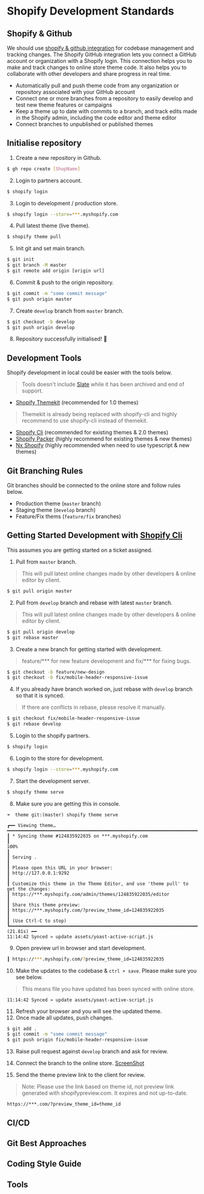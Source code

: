 # Shopify Development Standards

## Shopify & Github

  We should use [shopify & github integration](https://shopify.dev/docs/themes/tools/github) for codebase management and tracking changes.
  The Shopify GitHub integration lets you connect a GitHub account or organization with a Shopify login. This connection helps you to make and track changes to online store theme code. It also helps you to collaborate with other developers and share progress in real time.

  - Automatically pull and push theme code from any organization or repository associated with your GitHub account
  - Connect one or more branches from a repository to easily develop and test new theme features or campaigns
  - Keep a theme up to date with commits to a branch, and track edits made in the Shopify admin, including the code editor and theme editor
  - Connect branches to unpublished or published themes

## Initialise repository

  1. Create a new repository in Github.
  ```bash
  $ gh repo create [ShopName]
  ```

  2. Login to partners account.
  ```bash
  $ shopify login
  ```

  3. Login to development / production store.
  ```bash
  $ shopify login --store=***.myshopify.com
  ```

  4. Pull latest theme (live theme).
  ```bash
  $ shopify theme pull
  ```

  5. Init git and set main branch.
  ```bash
  $ git init
  $ git branch -M master
  $ git remote add origin [origin url]
  ```

  6. Commit & push to the origin repository.
  ```bash
  $ git commit -m "some commit message"
  $ git push origin master
  ```

  7. Create `develop` branch from `master` branch.
  ```bash
  $ git checkout -b develop
  $ git push origin develop
  ```

  8. Repository successfully  initialised! :clap:

## Development Tools
  
  Shopify development in local could be easier with the tools below.

  > Tools doesn't include [Slate](https://github.com/Shopify/slate) while it has been archived and end of support.

  - [Shopify Themekit](https://shopify.dev/docs/themes/tools/theme-kit) (recommended for 1.0 themes)
  > Themekit is already being replaced with shopify-cli and highly recommend to use shopify-cli instead of themekit.

  - [Shopify Cli](https://shopify.dev/docs/themes/tools/cli) (recommended for existing themes & 2.0 themes)
  - [Shopify Packer](https://hayes0724.github.io/shopify-packer/) (highly recommend for existing themes & new themes)
  - [Nx Shopify](https://trafilea.github.io/nx-shopify/) (highly recommended when need to use typescript & new themes)

## Git Branching Rules

  Git branches should be connected to the online store and follow rules below.

  - Production theme (`master` branch)
  - Staging theme (`develop` branch)
  - Feature/Fix thems (`feature/fix` branches)

## Getting Started Development with [Shopify Cli](https://shopify.dev/docs/themes/tools/cli)

  This assumes you are getting started on a ticket assigned.

  1. Pull from `master` branch.
  > This will pull latest online changes made by other developers & online editor by client.

  ```bash
  $ git pull origin master
  ```

  2. Pull from `develop` branch and rebase with latest `master` branch.
  > This will pull latest online changes made by other developers & online editor by client.

  ```bash
  $ git pull origin develop
  $ git rebase master
  ```

  3. Create a new branch for getting started with development.
  > feature/*** for new feature development and fix/*** for fixing bugs.
    
  ```bash
  $ git checkout -b feature/new-design
  $ git checkout -b fix/mobile-header-responsive-issue
  ```

  4. If you already have branch worked on, just rebase with `develop` branch so that it is synced.
  > If there are conflicts in rebase, please resolve it manually.

  ```bash
  $ git checkout fix/mobile-header-responsive-issue
  $ git rebase develop
  ```

  5. Login to the shopify partners.

  ```bash
  $ shopify login
  ```

  6. Login to the store for development.

  ```bash
  $ shopify login --store=***.myshopify.com
  ```

  7. Start the development server.

  ```bash
  $ shopify theme serve
  ```

  8. Make sure you are getting this in console.

  ````
  ➜  theme git:(master) shopify theme serve

  ┏━━ Viewing theme… ━━━━━━━━━━━━━━━━━━━━━━━━━━━━━━━━━━━━━━━━━━━━━━━━━━━━━━━━━━━━━━━━━━━━━━━━━━━━━━━━━━━━━━━━━━━━━━━━━━━━━━━━━━━━━━━━━━━━━━━━━━━━━━━━━━━━━━━━━━━━━━━━━━━━━━━━━━━━━━━
  ┃ * Syncing theme #124835922035 on ***.myshopify.com
  ┃                                                                                                                                                                             100%
  ┃
  ┃ Serving .
  ┃
  ┃ Please open this URL in your browser:
  ┃ http://127.0.0.1:9292
  ┃
  ┃ Customize this theme in the Theme Editor, and use 'theme pull' to get the changes:
  ┃ https://***.myshopify.com/admin/themes/124835922035/editor
  ┃
  ┃ Share this theme preview:
  ┃ https://***.myshopify.com/?preview_theme_id=124835922035
  ┃
  ┃ (Use Ctrl-C to stop)
  ┗━━━━━━━━━━━━━━━━━━━━━━━━━━━━━━━━━━━━━━━━━━━━━━━━━━━━━━━━━━━━━━━━━━━━━━━━━━━━━━━━━━━━━━━━━━━━━━━━━━━━━━━━━━━━━━━━━━━━━━━━━━━━━━━━━━━━━━━━━━━━━━━━━━━━━━━━━━━━━━━━━━━━━ (21.81s) ━━
  11:14:42 Synced » update assets/yoast-active-script.js
  ````

  9. Open preview url in browser and start development.

  ```bash
  ┃ https://***.myshopify.com/?preview_theme_id=124835922035
  ```

  10. Make the updates to the codebase & `ctrl + save`. Please make sure you see below.
  > This means file you have updated has been synced with online store.

  ````
  11:14:42 Synced » update assets/yoast-active-script.js
  ````

  11. Refresh your browser and you will see the updated theme.
  12. Once made all updates, push changes.
  ```bash
  $ git add .
  $ git commit -m "some commit message"
  $ git push origin fix/mobile-header-responsive-issue
  ```

  13. Raise pull request against `develop` branch and ask for review.
  14. Connect the branch to the online store.
  [ScreenShot](https://prnt.sc/0rSNZGETZcZi)

  15. Send the theme preview link to the client for review.
  > Note: Please use the link based on theme id, not preview link generated with shopifypreview.com. It expires and not up-to-date.
  ```
  https://***.com/?preview_theme_id=theme_id
  ```

## CI/CD
## Git Best Approaches
## Coding Style Guide
## Tools
